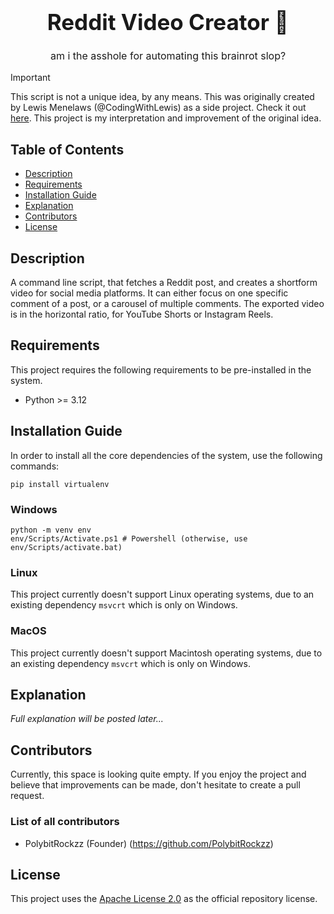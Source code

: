 <h1 align="center" style="text-align: center; font-size: 35px; font-weight: 700;">Reddit Video Creator 📱</h1>
<p align="center" style="text-align: center; font-size: 16px;">am i the asshole for automating this brainrot slop?</p>

> [!IMPORTANT]
> This script is not a unique idea, by any means. This was originally created by Lewis Menelaws (@CodingWithLewis) as a side project. Check it out <a href="https://github.com/elebumm/RedditVideoMakerBot" target="_blank">here</a>. This project is my interpretation and improvement of the original idea.

## Table of Contents

- [Description](#description)
- [Requirements](#requirements)
- [Installation Guide](#installation-guide)
- [Explanation](#explanation)
- [Contributors](#contributors)
- [License](#license)

## Description

A command line script, that fetches a Reddit post, and creates a shortform video for social media platforms. It can either focus on one specific comment of a post, or a carousel of multiple comments. The exported video is in the horizontal ratio, for YouTube Shorts or Instagram Reels.

## Requirements

This project requires the following requirements to be pre-installed in the system.

- Python >= 3.12

## Installation Guide

In order to install all the core dependencies of the system, use the following commands:

```
pip install virtualenv
```

### Windows

```
python -m venv env
env/Scripts/Activate.ps1 # Powershell (otherwise, use env/Scripts/activate.bat)
```

### Linux

This project currently doesn't support Linux operating systems, due to an existing dependency `msvcrt` which is only on Windows.

### MacOS

This project currently doesn't support Macintosh operating systems, due to an existing dependency `msvcrt` which is only on Windows.

## Explanation

*Full explanation will be posted later...*

## Contributors

Currently, this space is looking quite empty. If you enjoy the project and believe that improvements can be made, don't hesitate to create a pull request.

### List of all contributors

- PolybitRockzz (Founder) (https://github.com/PolybitRockzz)

## License

This project uses the <a href="https://www.apache.org/licenses/LICENSE-2.0" target="_blank">Apache License 2.0</a> as the official repository license.
